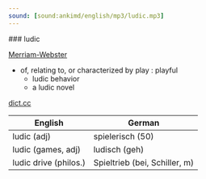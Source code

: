 ```yaml
---
sound: [sound:ankimd/english/mp3/ludic.mp3]
---
```


\### ludic

[Merriam-Webster](https://www.merriam-webster.com/dictionary/ludic)

- of, relating to, or characterized by play : playful
    - ludic behavior
    - a ludic novel

[dict.cc](https://www.dict.cc/ludic)

| English        | German       |
| -------------- | ------------ |
| ludic (adj) | spielerisch (50) |
| ludic (games, adj) | ludisch (geh) |
| ludic drive (philos.) | Spieltrieb (bei, Schiller, m) |
